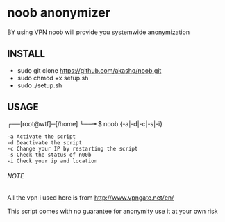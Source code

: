 # noob anonymizer
BY using VPN noob will provide you systemwide anonymization

## INSTALL

- sudo git clone https://github.com/akashq/noob.git
- sudo chmod +x setup.sh
- sudo ./setup.sh

## USAGE

┌──[root@wtf]─[/home]
└──╼ $ noob {-a|-d|-c|-s|-i}

	-a Activate the script	
	-d Deactivate the script
	-c Change your IP by restarting the script
	-s Check the status of n00b
	-i Check your ip and location
	

###### NOTE
All the vpn i used here is from http://www.vpngate.net/en/

This script comes with no guarantee for anonymity use it at your own risk
